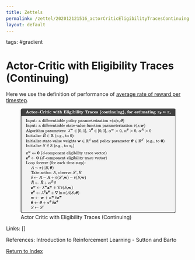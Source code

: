 ```yaml
---
title: Zettels
permalink: /zettel/202012121516_actorCriticEligibilityTracesContinuing
layout: default
---
```

tags: #gradient

# Actor-Critic with Eligibility Traces (Continuing)

Here we use the definition of performance of [average rate of reward per timestep](TODO).

<figure>
  <img src="/Images/ReinforcementLearning/ActorCriticEligibilityTracesContinueingPi.png"
     alt="ALT"
     class="centerImage"
     style="width: 700px;" />
  <figcaption> Actor Critic with Eligibility Traces (Continuing) </figcaption>
</figure>

Links: []

References: Introduction to Reinforcement Learning - Sutton and Barto

[Return to Index](index)
